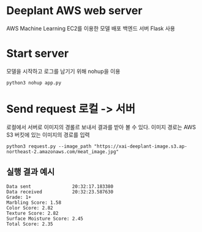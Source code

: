 # Deeplant AWS web server
AWS Machine Learning EC2를 이용한 모델 배포
백엔드 서버 Flask 사용

# Start server
모델을 시작하고 로그를 남기기 위해 nohup을 이용
```
python3 nohup app.py
```

# Send request 로컬 -> 서버
로컬에서 서버로 이미지의 경롤르 보내서 결과를 받아 볼 수 있다.
이미지 경로는 AWS S3 버킷에 있는 이미지의 경로를 입력
```
python3 request.py --image_path "https://xai-deeplant-image.s3.ap-northeast-2.amazonaws.com/meat_image.jpg"
```

## 실행 결과 예시
```
Data sent               20:32:17.183380
Data received           20:32:23.587630
Grade: 1+
Marbling Score: 1.58
Color Score: 2.82
Texture Score: 2.82
Surface Moisture Score: 2.45
Total Score: 2.35
```
